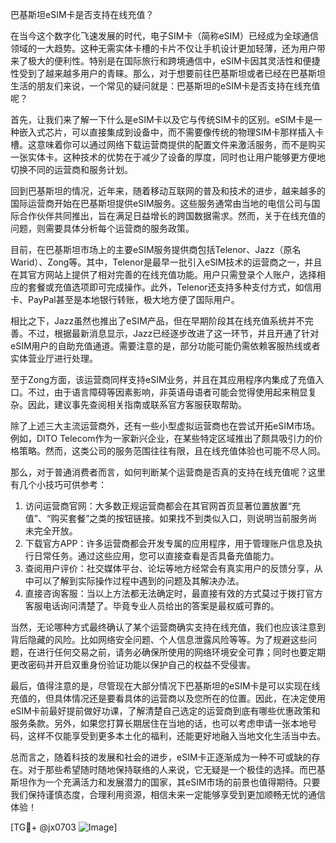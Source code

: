 巴基斯坦eSIM卡是否支持在线充值？

在当今这个数字化飞速发展的时代，电子SIM卡（简称eSIM）已经成为全球通信领域的一大趋势。这种无需实体卡槽的卡片不仅让手机设计更加轻薄，还为用户带来了极大的便利性。特别是在国际旅行和跨境通信中，eSIM卡因其灵活性和便捷性受到了越来越多用户的青睐。那么，对于想要前往巴基斯坦或者已经在巴基斯坦生活的朋友们来说，一个常见的疑问就是：巴基斯坦的eSIM卡是否支持在线充值呢？

首先，让我们来了解一下什么是eSIM卡以及它与传统SIM卡的区别。eSIM卡是一种嵌入式芯片，可以直接集成到设备中，而不需要像传统的物理SIM卡那样插入卡槽。这意味着你可以通过网络下载运营商提供的配置文件来激活服务，而不是购买一张实体卡。这种技术的优势在于减少了设备的厚度，同时也让用户能够更方便地切换不同的运营商和服务计划。

回到巴基斯坦的情况，近年来，随着移动互联网的普及和技术的进步，越来越多的国际运营商开始在巴基斯坦提供eSIM服务。这些服务通常由当地的电信公司与国际合作伙伴共同推出，旨在满足日益增长的跨国数据需求。然而，关于在线充值的问题，则需要具体分析每个运营商的服务政策。

目前，在巴基斯坦市场上的主要eSIM服务提供商包括Telenor、Jazz（原名Warid）、Zong等。其中，Telenor是最早一批引入eSIM技术的运营商之一，并且在其官方网站上提供了相对完善的在线充值功能。用户只需登录个人账户，选择相应的套餐或充值选项即可完成操作。此外，Telenor还支持多种支付方式，如信用卡、PayPal甚至是本地银行转账，极大地方便了国际用户。

相比之下，Jazz虽然也推出了eSIM产品，但在早期阶段其在线充值系统并不完善。不过，根据最新消息显示，Jazz已经逐步改进了这一环节，并且开通了针对eSIM用户的自助充值通道。需要注意的是，部分功能可能仍需依赖客服热线或者实体营业厅进行处理。

至于Zong方面，该运营商同样支持eSIM业务，并且在其应用程序内集成了充值入口。不过，由于语言障碍等因素影响，非英语母语者可能会觉得使用起来稍显复杂。因此，建议事先查阅相关指南或联系官方客服获取帮助。

除了上述三大主流运营商外，还有一些小型虚拟运营商也在尝试开拓eSIM市场。例如，DITO Telecom作为一家新兴企业，在某些特定区域推出了颇具吸引力的价格策略。然而，这类公司的服务范围往往有限，且在线充值体验也可能不尽人同。

那么，对于普通消费者而言，如何判断某个运营商是否真的支持在线充值呢？这里有几个小技巧可供参考：

1. 访问运营商官网：大多数正规运营商都会在其官网首页显著位置放置“充值”、“购买套餐”之类的按钮链接。如果找不到类似入口，则说明当前服务尚未完全开放。
2. 下载官方APP：许多运营商都会开发专属的应用程序，用于管理账户信息及执行日常任务。通过这些应用，您可以直接查看是否具备充值能力。
3. 查阅用户评价：社交媒体平台、论坛等地方经常会有真实用户的反馈分享，从中可以了解到实际操作过程中遇到的问题及其解决办法。
4. 直接咨询客服：当以上方法都无法确定时，最直接有效的方式莫过于拨打官方客服电话询问清楚了。毕竟专业人员给出的答案是最权威可靠的。

当然，无论哪种方式最终确认了某个运营商确实支持在线充值，我们也应该注意到背后隐藏的风险。比如网络安全问题、个人信息泄露风险等等。为了规避这些问题，在进行任何交易之前，请务必确保所使用的网络环境安全可靠；同时也要定期更改密码并开启双重身份验证功能以保护自己的权益不受侵害。

最后，值得注意的是，尽管现在大部分情况下巴基斯坦的eSIM卡是可以实现在线充值的，但具体情况还是要看具体的运营商以及您所在的位置。因此，在决定使用eSIM卡前最好提前做好功课，了解清楚自己选定的运营商到底有哪些优惠政策和服务条款。另外，如果您打算长期居住在当地的话，也可以考虑申请一张本地号码，这样不仅能享受到更多本土化的福利，还能更好地融入当地文化生活当中去。

总而言之，随着科技的发展和社会的进步，eSIM卡正逐渐成为一种不可或缺的存在。对于那些希望随时随地保持联络的人来说，它无疑是一个极佳的选择。而巴基斯坦作为一个充满活力和发展潜力的国家，其eSIM市场的前景也值得期待。只要我们保持谨慎态度，合理利用资源，相信未来一定能够享受到更加顺畅无忧的通信体验！

[TG💪+ @jx0703 ![Image](https://github.com/user-attachments/assets/dbca1d08-cadb-493c-b0ec-ad6f7a83f270)]